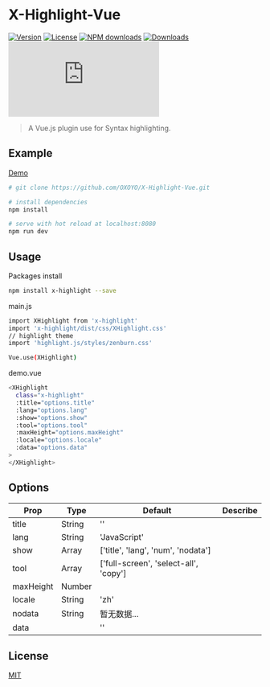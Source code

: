 # X-Highlight-Vue

[![Version](https://img.shields.io/npm/v/x-highlight.svg)](https://www.npmjs.com/package/x-highlight)
[![License](https://img.shields.io/npm/l/x-highlight.svg)](https://www.npmjs.com/package/x-highlight)
[![NPM downloads](http://img.shields.io/npm/dm/x-highlight.svg)](https://npmjs.org/package/x-highlight)
[![Downloads](https://img.shields.io/npm/dt/x-highlight.svg)](https://www.npmjs.com/package/x-highlight)
![JS gzip size](http://img.badgesize.io/https://unpkg.com/x-highlight/dist/XHighlight.js?compression=gzip&label=gzip%20size:%20JS)

> A Vue.js plugin use for Syntax highlighting.


## Example

[Demo](https://oxoyo.github.io/X-Highlight-Vue/)

``` bash
# git clone https://github.com/OXOYO/X-Highlight-Vue.git

# install dependencies
npm install

# serve with hot reload at localhost:8080
npm run dev
```

## Usage

  Packages install
  ``` bash
  npm install x-highlight --save
  ```

  main.js
  ```bash
  import XHighlight from 'x-highlight'
  import 'x-highlight/dist/css/XHighlight.css'
  // highlight theme
  import 'highlight.js/styles/zenburn.css'

  Vue.use(XHighlight)

  ```

  demo.vue
  ```bash
  <XHighlight
    class="x-highlight"
    :title="options.title"
    :lang="options.lang"
    :show="options.show"
    :tool="options.tool"
    :maxHeight="options.maxHeight"
    :locale="options.locale"
    :data="options.data"
  >
  </XHighlight>
  ```

## Options

| Prop | Type | Default | Describe |
|---|---|---|---|
| title | String | '' |  |
| lang | String | 'JavaScript' |  |
| show | Array | ['title', 'lang', 'num', 'nodata'] |  |
| tool | Array | ['full-screen', 'select-all', 'copy'] |  |
| maxHeight | Number |  |  |
| locale | String | 'zh' |  |
| nodata | String | 暂无数据... |  |
| data |  | '' |  |


## License
[MIT](http://opensource.org/licenses/MIT)
